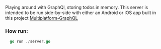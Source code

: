 Playing around with GraphQl, storing todos in memory. This server is intended to be run side-by-side with either an Android or iOS app built in this project [Multiplatform-GraphQL](https://github.com/MwaiBanda/GraphQL-Multiplatform)

### How run:
```go
  go run ./server.go
```
